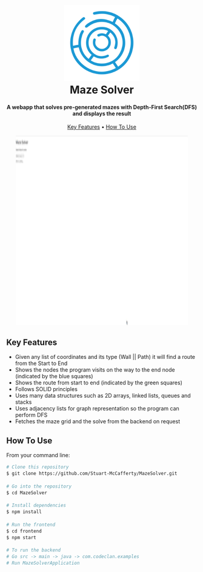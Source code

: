 
<h1 align="center">
  <br>
 <img src="https://raw.githubusercontent.com/Stuart-McCafferty/MazeSolver/main/img/pngwing.com (1).png" width="200px" height= "200px">
<br>
  Maze Solver
  <br>
</h1>

<h4 align="center">A webapp that solves pre-generated mazes with Depth-First Search(DFS) and displays the result</h4>

<p align="center">
  <a href="#key-features">Key Features</a> •
  <a href="#how-to-use">How To Use</a> 
</p>

<p align="center">

  <img src="https://raw.githubusercontent.com/Stuart-McCafferty/MazeSolver/main/img/MazeSolverVideo_AdobeExpress.gif" alt="Markdownify" width="90%" height= "500px">
</p>

## Key Features

* Given any list of coordinates and its type (Wall || Path) it will find a route from the Start to End
* Shows the nodes the program visits on the way to the end node (indicated by the blue squares)
* Shows the route from start to end (indicated by the green squares)
* Follows SOLID principles
* Uses many data structures such as 2D arrays, linked lists, queues and stacks
* Uses adjacency lists for graph representation so the program can perform DFS
* Fetches the maze grid and the solve from the backend on request

## How To Use

From your command line:

```bash
# Clone this repository
$ git clone https://github.com/Stuart-McCafferty/MazeSolver.git

# Go into the repository
$ cd MazeSolver

# Install dependencies
$ npm install

# Run the frontend
$ cd frontend
$ npm start

# To run the backend
# Go src -> main -> java -> com.codeclan.examples 
# Run MazeSolverApplication
```






